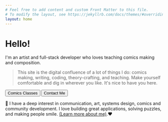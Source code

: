 ```yaml
---
# Feel free to add content and custom Front Matter to this file.
# To modify the layout, see https://jekyllrb.com/docs/themes/#overriding-theme-defaults
layout: home
---
```

<h1>Hello!</h1>

 I'm an artist and full-stack developer who loves teaching comics making and composition.

>This site is the digital confluence of a lot of things I do: comics making, writing, coding, theory-crafting, and teaching. Make yourself comfortable and dig in wherever you like. It's nice to have you here.

<div class="d-flex justify-content-start flex-wrap">
<a href="/comics-coaching"><button type="button" class="btn btn-info mr-2 mb-1">Comics Classes</button></a>
<a href="/contact"><button type="button" class="btn btn-warning mr-2 mb-1">Contact Me</button></a>
</div>

🧠 I have a deep interest in communication, art, systems design, comics and community development. I love building great applications, solving puzzles, and making people smile. [(Learn more about me)](/about).❤️

<!-- 🌼 Currently, I'm building a peer-to-peer marketplace platform for zines and self-published comics called **Zine Bloom** (([Live Test](https://mysterious-beach-28605.herokuapp.com/))([Code](https://github.com/juanjosefernandez/zmkt))). Ask me about it! I'd love to hear what you think. -->

